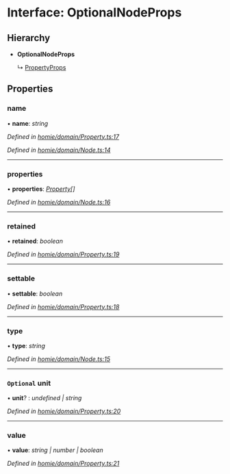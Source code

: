 # Interface: OptionalNodeProps

## Hierarchy

* **OptionalNodeProps**

  ↳ [PropertyProps](propertyprops.md)

## Properties

###  name

• **name**: *string*

*Defined in [homie/domain/Property.ts:17](https://github.com/AlejandroHerr/homieiot.ts/blob/e44ddfb/src/homie/domain/Property.ts#L17)*

*Defined in [homie/domain/Node.ts:14](https://github.com/AlejandroHerr/homieiot.ts/blob/e44ddfb/src/homie/domain/Node.ts#L14)*

___

###  properties

• **properties**: *[Property](../classes/property.md)[]*

*Defined in [homie/domain/Node.ts:16](https://github.com/AlejandroHerr/homieiot.ts/blob/e44ddfb/src/homie/domain/Node.ts#L16)*

___

###  retained

• **retained**: *boolean*

*Defined in [homie/domain/Property.ts:19](https://github.com/AlejandroHerr/homieiot.ts/blob/e44ddfb/src/homie/domain/Property.ts#L19)*

___

###  settable

• **settable**: *boolean*

*Defined in [homie/domain/Property.ts:18](https://github.com/AlejandroHerr/homieiot.ts/blob/e44ddfb/src/homie/domain/Property.ts#L18)*

___

###  type

• **type**: *string*

*Defined in [homie/domain/Node.ts:15](https://github.com/AlejandroHerr/homieiot.ts/blob/e44ddfb/src/homie/domain/Node.ts#L15)*

___

### `Optional` unit

• **unit**? : *undefined | string*

*Defined in [homie/domain/Property.ts:20](https://github.com/AlejandroHerr/homieiot.ts/blob/e44ddfb/src/homie/domain/Property.ts#L20)*

___

###  value

• **value**: *string | number | boolean*

*Defined in [homie/domain/Property.ts:21](https://github.com/AlejandroHerr/homieiot.ts/blob/e44ddfb/src/homie/domain/Property.ts#L21)*
